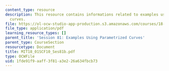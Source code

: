 ```yaml
---
content_type: resource
description: This resource contains informations related to examples using parametrized
  curves.
file: https://ol-ocw-studio-app-production.s3.amazonaws.com/courses/18-01sc-single-variable-calculus-fall-2010/1fde91f9aaff3f81a3e226a634fbcb73_MIT18_01SCF10_Ses81b.pdf
file_type: application/pdf
learning_resource_types: []
parent_title: 'Session 81: Examples Using Parametrized Curves'
parent_type: CourseSection
resourcetype: Document
title: MIT18_01SCF10_Ses81b.pdf
type: OCWFile
uid: 1fde91f9-aaff-3f81-a3e2-26a634fbcb73
---
```

